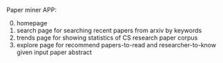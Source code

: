 Paper miner APP:

0. homepage
1. search page for searching recent papers from arxiv by keywords
2. trends page for showing statistics of CS research paper corpus
3. explore page for recommend papers-to-read and researcher-to-know given input paper abstract

